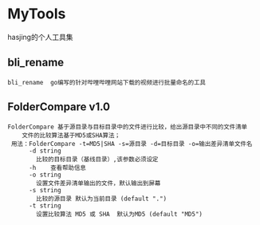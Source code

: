 # MyTools
hasjing的个人工具集
## bli_rename
	bli_rename  go编写的针对哔哩哔哩网站下载的视频进行批量命名的工具
## FolderCompare v1.0
	FolderCompare 基于源目录与目标目录中的文件进行比较，给出源目录中不同的文件清单
		文件的比较算法基于MD5或SHA算法；
	 用法：FolderCompare -t=MD5|SHA -s=源目录 -d=目标目录 -o=输出差异清单文件名
		  -d string
			比较的目标目录（基线目录）,该参数必须设定
		  -h    查看帮助信息
		  -o string
			设置文件差异清单输出的文件，默认输出到屏幕
		  -s string
			比较的源目录 默认为当前目录 (default ".")
		  -t string
			设置比较算法 MD5 或 SHA  默认为MD5 (default "MD5")
